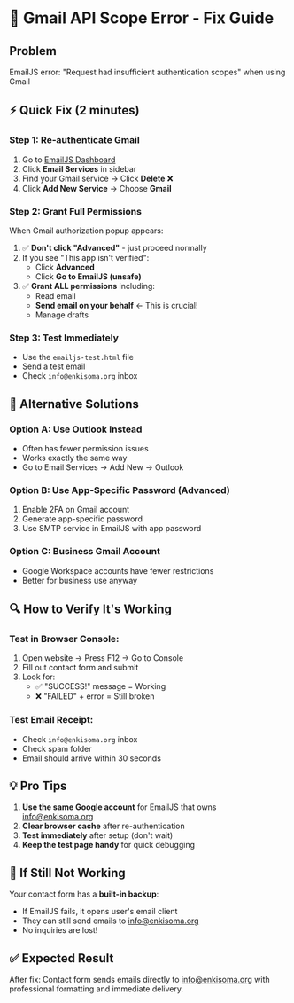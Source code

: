# 🔧 Gmail API Scope Error - Fix Guide

## Problem

EmailJS error: "Request had insufficient authentication scopes" when using Gmail

## ⚡ Quick Fix (2 minutes)

### Step 1: Re-authenticate Gmail

1. Go to [EmailJS Dashboard](https://dashboard.emailjs.com/admin)
2. Click **Email Services** in sidebar
3. Find your Gmail service → Click **Delete** ❌
4. Click **Add New Service** → Choose **Gmail**

### Step 2: Grant Full Permissions

When Gmail authorization popup appears:

1. ✅ **Don't click "Advanced"** - just proceed normally
2. If you see "This app isn't verified":
   - Click **Advanced**
   - Click **Go to EmailJS (unsafe)**
3. ✅ **Grant ALL permissions** including:
   - Read email
   - **Send email on your behalf** ← This is crucial!
   - Manage drafts

### Step 3: Test Immediately

- Use the `emailjs-test.html` file
- Send a test email
- Check `info@enkisoma.org` inbox

## 🎯 Alternative Solutions

### Option A: Use Outlook Instead

- Often has fewer permission issues
- Works exactly the same way
- Go to Email Services → Add New → Outlook

### Option B: Use App-Specific Password (Advanced)

1. Enable 2FA on Gmail account
2. Generate app-specific password
3. Use SMTP service in EmailJS with app password

### Option C: Business Gmail Account

- Google Workspace accounts have fewer restrictions
- Better for business use anyway

## 🔍 How to Verify It's Working

### Test in Browser Console:

1. Open website → Press F12 → Go to Console
2. Fill out contact form and submit
3. Look for:
   - ✅ "SUCCESS!" message = Working
   - ❌ "FAILED" + error = Still broken

### Test Email Receipt:

- Check `info@enkisoma.org` inbox
- Check spam folder
- Email should arrive within 30 seconds

## 💡 Pro Tips

1. **Use the same Google account** for EmailJS that owns info@enkisoma.org
2. **Clear browser cache** after re-authentication
3. **Test immediately** after setup (don't wait)
4. **Keep the test page handy** for quick debugging

## 🚨 If Still Not Working

Your contact form has a **built-in backup**:

- If EmailJS fails, it opens user's email client
- They can still send emails to info@enkisoma.org
- No inquiries are lost!

## ✅ Expected Result

After fix: Contact form sends emails directly to info@enkisoma.org with professional formatting and immediate delivery.
